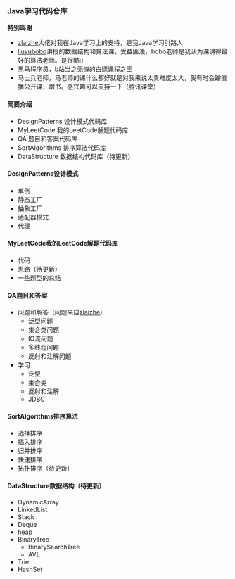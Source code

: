 ### Java学习代码仓库
**特别鸣谢**
* [zlaizhe](https://github.com/zlaizhe)大佬对我在Java学习上的支持，是我Java学习引路人
* [liuyubobo](https://github.com/liuyubobobo)讲授的数据结构和算法课，受益匪浅，bobo老师是我认为课讲得最好的算法老师。是很酷:)
* 黑马程序员，b站当之无愧的白嫖课程之王
* 马士兵老师，马老师的课什么都好就是对我来说太贵难度太大，我有时会蹭直播公开课，蹭书。感兴趣可以支持一下（腾讯课堂）
#### 简要介绍
* DesignPatterns 设计模式代码库
* MyLeetCode     我的LeetCode解题代码库
* QA             题目和答案代码库
* SortAlgorithms 排序算法代码库
* DataStructure  数据结构代码库（待更新）
#### DesignPatterns设计模式
* 单例
* 静态工厂
* 抽象工厂
* 适配器模式
* 代理
#### MyLeetCode我的LeetCode解题代码库
* 代码
* 思路（待更新）
* 一些题型的总结
#### QA题目和答案
* 问题和解答（问题来自[zlaizhe](https://github.com/zlaizhe)）
    * 泛型问题
    * 集合类问题
    * IO流问题
    * 多线程问题
    * 反射和注解问题
* 学习
    * 泛型
    * 集合类
    * 反射和注解
    * JDBC
#### SortAlgorithms排序算法
* 选择排序
* 插入排序
* 归并排序
* 快速排序
* 拓扑排序（待更新）
#### DataStructure数据结构（待更新）
* DynamicArray
* LinkedList
* Stack
* Deque
* heap
* BinaryTree
    * BinarySearchTree
    * AVL
* Trie
* HashSet